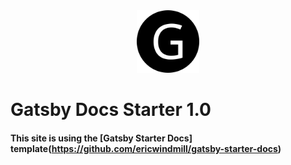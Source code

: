<div align="center">
    <img src="static/logos/logo-1024.png" alt="Logo" width='100px' height='100px'/>
</div>

# Gatsby Docs Starter 1.0

#### This site is using the [Gatsby Starter Docs] template(https://github.com/ericwindmill/gatsby-starter-docs)
